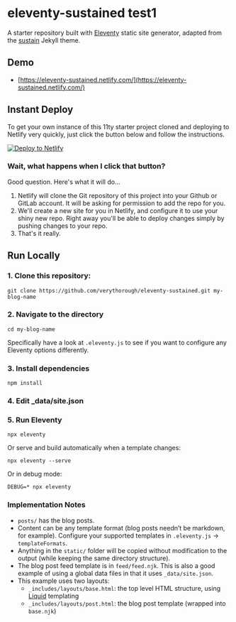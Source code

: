 # eleventy-sustained test1

A starter repository built with [Eleventy](https://github.com/11ty/eleventy) static site generator, adapted from the [sustain](http://www.github.com/jekyller/sustain) Jekyll theme.

## Demo

* [https://eleventy-sustained.netlify.com/](https://eleventy-sustained.netlify.com/)

## Instant Deploy

To get your own instance of this 11ty starter project cloned and deploying to Netlify very quickly, just click the button below and follow the instructions.

[![Deploy to Netlify](https://www.netlify.com/img/deploy/button.svg)](https://app.netlify.com/start/deploy?repository=https://github.com/verythorough/eleventy-sustained)

### Wait, what happens when I click that button?

Good question. Here's what it will do...

1. Netlify will clone the Git repository of this project into your Github or GitLab account. It will be asking for permission to add the repo for you.
2. We'll create a new site for you in Netlify, and configure it to use your shiny new repo. Right away you'll be able to deploy changes simply by pushing changes to your repo.
3. That's it really.

## Run Locally

### 1. Clone this repository:

```
git clone https://github.com/verythorough/eleventy-sustained.git my-blog-name
```

### 2. Navigate to the directory

```
cd my-blog-name
```

Specifically have a look at `.eleventy.js` to see if you want to configure any Eleventy options differently.

### 3. Install dependencies

```
npm install
```

### 4. Edit _data/site.json

### 5. Run Eleventy

```
npx eleventy
```

Or serve and build automatically when a template changes:
```
npx eleventy --serve
```

Or in debug mode:
```
DEBUG=* npx eleventy
```

### Implementation Notes

* `posts/` has the blog posts.
* Content can be any template format (blog posts needn’t be markdown, for example). Configure your supported templates in `.eleventy.js` -> `templateFormats`.
* Anything in the `static/` folder will be copied without modification to the output (while keeping the same directory structure).
* The blog post feed template is in `feed/feed.njk`. This is also a good example of using a global data files in that it uses `_data/site.json`.
* This example uses two layouts:
  * `_includes/layouts/base.html`: the top level HTML structure, using [Liquid](https://shopify.github.io/liquid/) templating
  * `_includes/layouts/post.html`: the blog post template (wrapped into `base.njk`)
